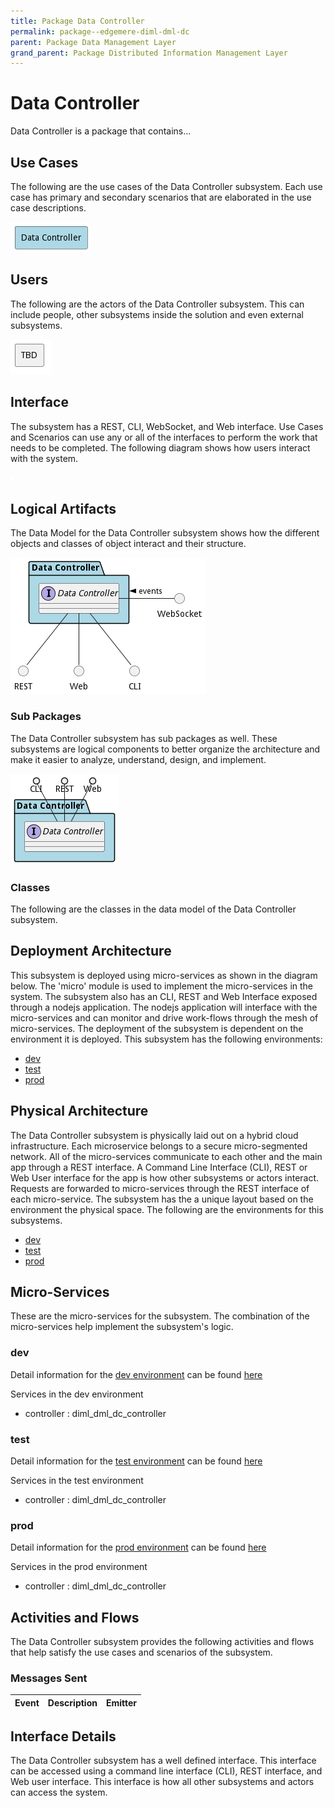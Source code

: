 ```yaml
---
title: Package Data Controller
permalink: package--edgemere-diml-dml-dc
parent: Package Data Management Layer
grand_parent: Package Distributed Information Management Layer
---
```


# Data Controller

Data Controller is a package that contains...



## Use Cases

The following are the use cases of the Data Controller subsystem. Each use case has primary and secondary scenarios
that are elaborated in the use case descriptions.



![UseCase Diagram](./usecases.png)

## Users

The following are the actors of the Data Controller subsystem. This can include people, other subsystems
inside the solution and even external subsystems.



![User Interaction](./userinteraction.png)

## Interface

The subsystem has a REST, CLI, WebSocket, and Web interface. Use Cases and Scenarios can use any or all
of the interfaces to perform the work that needs to be completed. The following  diagram shows how
users interact with the system.

![Scenario Mappings Diagram](./scenariomapping.png)



## Logical Artifacts

The Data Model for the  Data Controller subsystem shows how the different objects and classes of object interact
and their structure.

![Sub Package Diagram](./subpackage.png)

### Sub Packages

The Data Controller subsystem has sub packages as well. These subsystems are logical components to better
organize the architecture and make it easier to analyze, understand, design, and implement.



![Logical Diagram](./logical.png)

### Classes

The following are the classes in the data model of the Data Controller subsystem.




## Deployment Architecture

This subsystem is deployed using micro-services as shown in the diagram below. The 'micro' module is
used to implement the micro-services in the system. The subsystem also has an CLI, REST and Web Interface
exposed through a nodejs application. The nodejs application will interface with the micro-services and
can monitor and drive work-flows through the mesh of micro-services. The deployment of the subsystem is
dependent on the environment it is deployed. This subsystem has the following environments:
* [dev](environment--edgemere-diml-dml-dc-dev)
* [test](environment--edgemere-diml-dml-dc-test)
* [prod](environment--edgemere-diml-dml-dc-prod)



## Physical Architecture

The Data Controller subsystem is physically laid out on a hybrid cloud infrastructure. Each microservice belongs
to a secure micro-segmented network. All of the micro-services communicate to each other and the main app through a
REST interface. A Command Line Interface (CLI), REST or Web User interface for the app is how other subsystems or actors
interact. Requests are forwarded to micro-services through the REST interface of each micro-service. The subsystem has
the a unique layout based on the environment the physical space. The following are the environments for this
subsystems.
* [dev](environment--edgemere-diml-dml-dc-dev)
* [test](environment--edgemere-diml-dml-dc-test)
* [prod](environment--edgemere-diml-dml-dc-prod)


## Micro-Services

These are the micro-services for the subsystem. The combination of the micro-services help implement
the subsystem's logic.


### dev

Detail information for the [dev environment](environment--edgemere-diml-dml-dc-dev)
can be found [here](environment--edgemere-diml-dml-dc-dev)

Services in the dev environment

* controller : diml_dml_dc_controller


### test

Detail information for the [test environment](environment--edgemere-diml-dml-dc-test)
can be found [here](environment--edgemere-diml-dml-dc-test)

Services in the test environment

* controller : diml_dml_dc_controller


### prod

Detail information for the [prod environment](environment--edgemere-diml-dml-dc-prod)
can be found [here](environment--edgemere-diml-dml-dc-prod)

Services in the prod environment

* controller : diml_dml_dc_controller


## Activities and Flows
The Data Controller subsystem provides the following activities and flows that help satisfy the use
cases and scenarios of the subsystem.




### Messages Sent

| Event | Description | Emitter |
|-------|-------------|---------|



## Interface Details
The Data Controller subsystem has a well defined interface. This interface can be accessed using a
command line interface (CLI), REST interface, and Web user interface. This interface is how all other
subsystems and actors can access the system.


